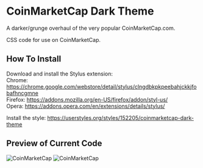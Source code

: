 # CoinMarketCap Dark Theme
A darker/grunge overhaul of the very popular CoinMarketCap.com.

CSS code for use on CoinMarketCap.  

## How To Install
Download and install the Stylus extension:  
Chrome: https://chrome.google.com/webstore/detail/stylus/clngdbkpkpeebahjckkjfobafhncgmne  
Firefox: https://addons.mozilla.org/en-US/firefox/addon/styl-us/  
Opera: https://addons.opera.com/en/extensions/details/stylus/  

Install the style: https://userstyles.org/styles/152205/coinmarketcap-dark-theme  

## Preview of Current Code
![CoinMarketCap](https://jaany.xyz/i/cmcFront.png)
![CoinMarketCap](https://jaany.xyz/i/cmcBitcoin.png)
